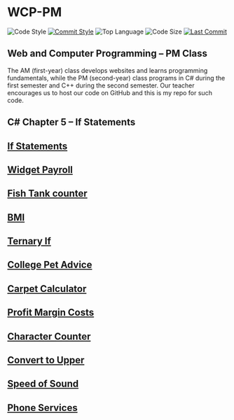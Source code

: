 # WCP-PM

![Code Style](https://img.shields.io/badge/code_style-VS_Code-blue.svg?style=flat)
[![Commit Style](https://img.shields.io/badge/commit_style-gitmoji-yellow.svg?style=flat)](https://gitmoji.carloscuesta.me/)
![Top Language](https://img.shields.io/github/languages/top/doccodes/wcp-pm.svg?style=flat)
![Code Size](https://img.shields.io/github/languages/code-size/doccodes/wcp-pm.svg?style=flat)
[![Last Commit](https://img.shields.io/github/last-commit/doccodes/wcp-pm.svg?style=flat)](https://github.com/doccodes/wcp-pm/commit/master)

## Web and Computer Programming &ndash; PM Class
The AM (first-year) class develops websites and learns programming fundamentals, while the PM (second-year) class programs in C# during the first semester and C++ during the second semester. Our teacher encourages us to host our code on GitHub and this is my repo for such code.

## C# Chapter 5 &ndash; If Statements
## [If Statements](IfDemo)
## [Widget Payroll](WidgetPayroll)
## [Fish Tank counter](FishTank)
## [BMI](BMICalc)
## [Ternary If](Ternary)
## [College Pet Advice](PetAdvice)
## [Carpet Calculator](AreaCalculator)
## [Profit Margin Costs](ProftMargin)
## [Character Counter](LetterCalculator)
## [Convert to Upper](ConvertUpper)
## [Speed of Sound](SpeedSound)
## [Phone Services](PhoneService)

